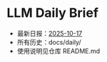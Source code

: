 # LLM Daily Brief

- 最新日报：[2025-10-17](./daily/2025-10-17.md)
- 所有历史：docs/daily/
- 使用说明见仓库 README.md
